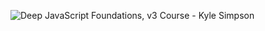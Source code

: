 ![Deep JavaScript Foundations, v3 Course - Kyle Simpson](https://github.com/MahdiELHasra/Deep-JavaScript-Foundations-v3-Course/assets/114767917/ae51b536-d571-489f-b54a-c49e3fe2c017)
